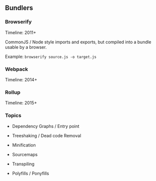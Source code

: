 ## Bundlers

### Browserify

Timeline: 2011+

CommonJS / Node style imports and exports, but compiled into a bundle usable by a browser.

Example: `browserify source.js -o target.js`

### Webpack

Timeline: 2014+

### Rollup 

Timeline: 2015+

### Topics

- Dependency Graphs / Entry point
- Treeshaking / Dead code Removal
- Minification
- Sourcemaps


- Transpiling
- Polyfills / Ponyfills